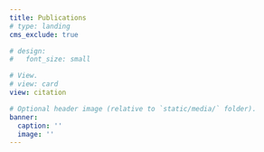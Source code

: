 ```yaml
---
title: Publications
# type: landing
cms_exclude: true

# design:
#   font_size: small

# View.
# view: card
view: citation

# Optional header image (relative to `static/media/` folder).
banner:
  caption: ''
  image: ''
---
```


